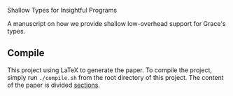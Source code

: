 Shallow Types for Insightful Programs

A manuscript on how we provide shallow low-overhead support for Grace's types.

## Compile

This project using LaTeX to generate the paper. To compile the project, simply run `./compile.sh` from the root directory of this project. The content of the paper is divided [sections](https://github.com/richard-roberts/AGTFG/tree/master/content). 



